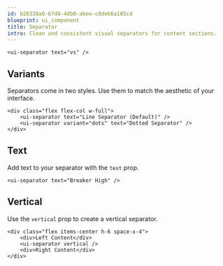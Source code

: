 ```yaml
---
id: b28338a0-67d4-4db0-abee-c8deb6a185cd
blueprint: ui_component
title: Separator
intro: Clean and consistent visual separators for content sections.
---
```

```component
<ui-separator text="vs" />
```

## Variants

Separators come in two styles. Use them to match the aesthetic of your interface.

```component
<div class="flex flex-col w-full">
    <ui-separator text="Line Separator (Default)" />
    <ui-separator variant="dots" text="Dotted Separator" />
</div>
```


##  Text

Add text to your separator with the `text` prop.

```component
<ui-separator text="Breaker High" />
```


## Vertical

Use the `vertical` prop to create a vertical separator.

```component
<div class="flex items-center h-6 space-x-4">
    <div>Left Content</div>
    <ui-separator vertical />
    <div>Right Content</div>
</div>
```
